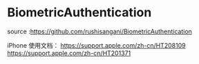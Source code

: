 #  BiometricAuthentication
source :https://github.com/rushisangani/BiometricAuthentication

iPhone 使用文档：
https://support.apple.com/zh-cn/HT208109
https://support.apple.com/zh-cn/HT201371
